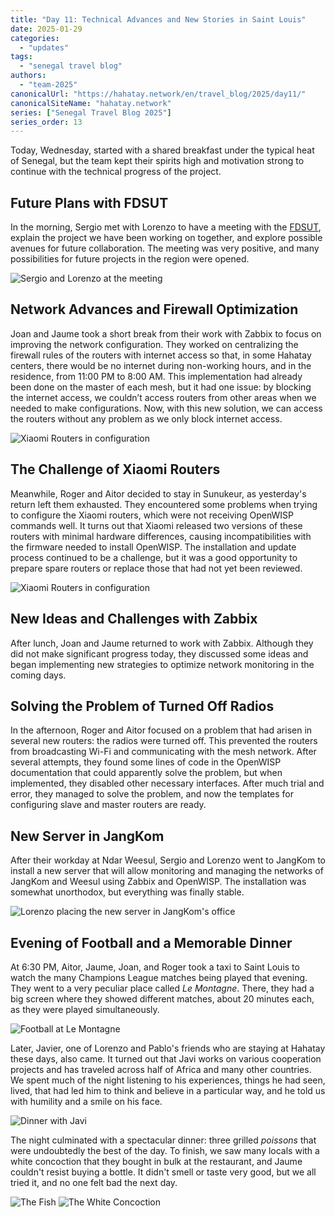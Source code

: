 ```yaml
---
title: "Day 11: Technical Advances and New Stories in Saint Louis"
date: 2025-01-29
categories:
  - "updates"
tags:
  - "senegal travel blog"
authors:
  - "team-2025"
canonicalUrl: "https://hahatay.network/en/travel_blog/2025/day11/"
canonicalSiteName: "hahatay.network"
series: ["Senegal Travel Blog 2025"]
series_order: 13
---
```


Today, Wednesday, started with a shared breakfast under the typical heat of Senegal, but the team kept their spirits high and motivation strong to continue with the technical progress of the project.

## Future Plans with FDSUT

In the morning, Sergio met with Lorenzo to have a meeting with the [FDSUT](https://fdsut.sn/), explain the project we have been working on together, and explore possible avenues for future collaboration. The meeting was very positive, and many possibilities for future projects in the region were opened.

![Sergio and Lorenzo at the meeting](images/sergio-loren-fdsut.png "Sergio and Lorenzo at Ndar Weesul before the meeting")

## Network Advances and Firewall Optimization

Joan and Jaume took a short break from their work with Zabbix to focus on improving the network configuration. They worked on centralizing the firewall rules of the routers with internet access so that, in some Hahatay centers, there would be no internet during non-working hours, and in the residence, from 11:00 PM to 8:00 AM. This implementation had already been done on the master of each mesh, but it had one issue: by blocking the internet access, we couldn’t access routers from other areas when we needed to make configurations. Now, with this new solution, we can access the routers without any problem as we only block internet access.

![Xiaomi Routers in configuration](images/jaume_joan_trabaj.jpg "Jaume and Joan working")

## The Challenge of Xiaomi Routers

Meanwhile, Roger and Aitor decided to stay in Sunukeur, as yesterday's return left them exhausted. They encountered some problems when trying to configure the Xiaomi routers, which were not receiving OpenWISP commands well. It turns out that Xiaomi released two versions of these routers with minimal hardware differences, causing incompatibilities with the firmware needed to install OpenWISP. The installation and update process continued to be a challenge, but it was a good opportunity to prepare spare routers or replace those that had not yet been reviewed.

![Xiaomi Routers in configuration](images/routers.JPG "Struggling with different routers")

## New Ideas and Challenges with Zabbix

After lunch, Joan and Jaume returned to work with Zabbix. Although they did not make significant progress today, they discussed some ideas and began implementing new strategies to optimize network monitoring in the coming days.

## Solving the Problem of Turned Off Radios

In the afternoon, Roger and Aitor focused on a problem that had arisen in several new routers: the radios were turned off. This prevented the routers from broadcasting Wi-Fi and communicating with the mesh network. After several attempts, they found some lines of code in the OpenWISP documentation that could apparently solve the problem, but when implemented, they disabled other necessary interfaces. After much trial and error, they managed to solve the problem, and now the templates for configuring slave and master routers are ready.

## New Server in JangKom

After their workday at Ndar Weesul, Sergio and Lorenzo went to JangKom to install a new server that will allow monitoring and managing the networks of JangKom and Weesul using Zabbix and OpenWISP. The installation was somewhat unorthodox, but everything was finally stable.

![Lorenzo placing the new server in JangKom's office](images/lorenzo-colocando-server-jangkom.jpg "Lorenzo placing the new server in JangKom")

## Evening of Football and a Memorable Dinner

At 6:30 PM, Aitor, Jaume, Joan, and Roger took a taxi to Saint Louis to watch the many Champions League matches being played that evening. They went to a very peculiar place called *Le Montagne*. There, they had a big screen where they showed different matches, about 20 minutes each, as they were played simultaneously.

![Football at Le Montagne](images/futbol.jpg "Football at Le Montagne")

Later, Javier, one of Lorenzo and Pablo's friends who are staying at Hahatay these days, also came. It turned out that Javi works on various cooperation projects and has traveled across half of Africa and many other countries. We spent much of the night listening to his experiences, things he had seen, lived, that had led him to think and believe in a particular way, and he told us with humility and a smile on his face.

![Dinner with Javi](images/cena.JPG "Dinner with Javi")

The night culminated with a spectacular dinner: three grilled *poissons* that were undoubtedly the best of the day. To finish, we saw many locals with a white concoction that they bought in bulk at the restaurant, and Jaume couldn't resist buying a bottle. It didn't smell or taste very good, but we all tried it, and no one felt bad the next day.

![The Fish](images/pescado.jpg "The Fish")
![The White Concoction](images/brebaje.jpg "The white concoction")